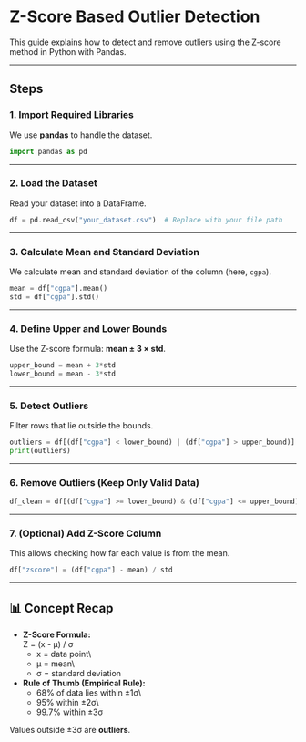 # Z-Score Based Outlier Detection

This guide explains how to detect and remove outliers using the Z-score
method in Python with Pandas.

------------------------------------------------------------------------

## Steps

### 1. Import Required Libraries

We use **pandas** to handle the dataset.

``` python
import pandas as pd
```

------------------------------------------------------------------------

### 2. Load the Dataset

Read your dataset into a DataFrame.

``` python
df = pd.read_csv("your_dataset.csv")  # Replace with your file path
```

------------------------------------------------------------------------

### 3. Calculate Mean and Standard Deviation

We calculate mean and standard deviation of the column (here, `cgpa`).

``` python
mean = df["cgpa"].mean()
std = df["cgpa"].std()
```

------------------------------------------------------------------------

### 4. Define Upper and Lower Bounds

Use the Z-score formula: **mean ± 3 × std**.

``` python
upper_bound = mean + 3*std
lower_bound = mean - 3*std
```

------------------------------------------------------------------------

### 5. Detect Outliers

Filter rows that lie outside the bounds.

``` python
outliers = df[(df["cgpa"] < lower_bound) | (df["cgpa"] > upper_bound)]
print(outliers)
```

------------------------------------------------------------------------

### 6. Remove Outliers (Keep Only Valid Data)

``` python
df_clean = df[(df["cgpa"] >= lower_bound) & (df["cgpa"] <= upper_bound)]
```

------------------------------------------------------------------------

### 7. (Optional) Add Z-Score Column

This allows checking how far each value is from the mean.

``` python
df["zscore"] = (df["cgpa"] - mean) / std
```

------------------------------------------------------------------------

## 📊 Concept Recap

-   **Z-Score Formula:**\
    Z = (x - μ) / σ
    -   x = data point\
    -   μ = mean\
    -   σ = standard deviation
-   **Rule of Thumb (Empirical Rule):**
    -   68% of data lies within ±1σ\
    -   95% within ±2σ\
    -   99.7% within ±3σ

Values outside ±3σ are **outliers**.
